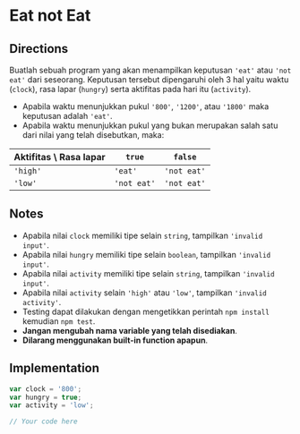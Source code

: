 # Eat not Eat

## Directions

Buatlah sebuah program yang akan menampilkan keputusan `'eat'` atau `'not eat'` dari seseorang. Keputusan tersebut dipengaruhi oleh 3 hal yaitu waktu (`clock`), rasa lapar (`hungry`) serta aktifitas pada hari itu (`activity`).

- Apabila waktu menunjukkan pukul `'800'`, `'1200'`, atau `'1800'` maka keputusan adalah `'eat'`.
- Apabila waktu menunjukkan pukul yang bukan merupakan salah satu dari nilai yang telah disebutkan, maka:

| Aktifitas \ Rasa lapar | `true`      | `false`     |
| ---------------------- | ----------- | ----------- |
| `'high'`               | `'eat'`     | `'not eat'` |
| `'low'`                | `'not eat'` | `'not eat'` |

## Notes

- Apabila nilai `clock` memiliki tipe selain `string`, tampilkan `'invalid input'`.
- Apabila nilai `hungry` memiliki tipe selain `boolean`, tampilkan `'invalid input'`.
- Apabila nilai `activity` memiliki tipe selain `string`, tampilkan `'invalid input'`.
- Apabila nilai `activity` selain `'high'` atau `'low'`, tampilkan `'invalid activity'`.
- Testing dapat dilakukan dengan mengetikkan perintah `npm install` kemudian `npm test`.
- **Jangan mengubah nama variable yang telah disediakan**.
- **Dilarang menggunakan built-in function apapun**.

## Implementation

```javascript
var clock = '800';
var hungry = true;
var activity = 'low';

// Your code here
```

